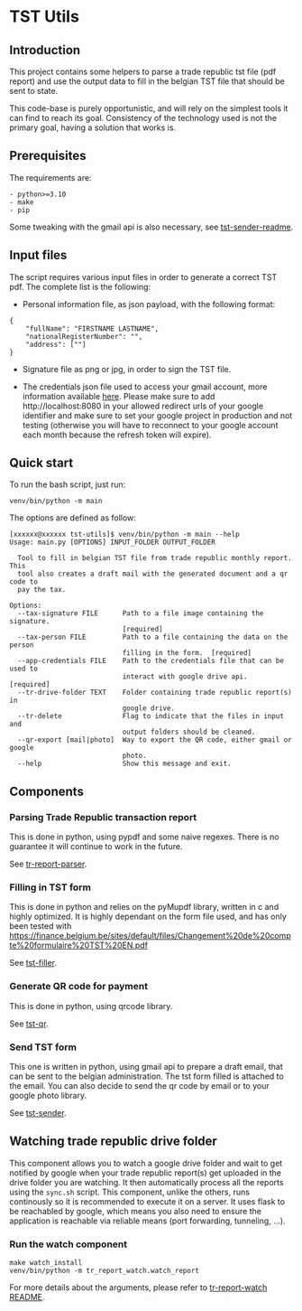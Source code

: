 # TST Utils

## Introduction

This project contains some helpers to parse a trade republic tst file (pdf report) and use the output data to fill in the belgian TST file that should be sent to state.

This code-base is purely opportunistic, and will rely on the simplest tools it can find to reach its goal.  Consistency of the technology used is not the primary goal, having a solution that works is.

## Prerequisites

The requirements are: 
```
- python>=3.10 
- make
- pip
```
Some tweaking with the gmail api is also necessary, see [tst-sender-readme](./tst_sender/README.md).

## Input files 

The script requires various input files in order to generate a correct TST pdf.
The complete list is the following:

- Personal information file, as json payload, with the following format:
```
{
    "fullName": "FIRSTNAME LASTNAME",
    "nationalRegisterNumber": "",
    "address": [""]
}
```

- Signature file as png or jpg, in order to sign the TST file.

- The credentials json file used to access your gmail account, more information available [here](./tst_sender/README.md).
  Please make sure to add http://localhost:8080 in your allowed redirect urls of your google identifier and make sure to set your google project in production and not testing (otherwise you will have to reconnect to your google account each month because the refresh token will expire).

## Quick start

To run the bash script, just run:

```
venv/bin/python -m main 
```

The options are defined as follow:

```
[xxxxxx@xxxxxx tst-utils]$ venv/bin/python -m main --help
Usage: main.py [OPTIONS] INPUT_FOLDER OUTPUT_FOLDER

  Tool to fill in belgian TST file from trade republic monthly report. This
  tool also creates a draft mail with the generated document and a qr code to
  pay the tax.

Options:
  --tax-signature FILE      Path to a file image containing the signature.
                            [required]
  --tax-person FILE         Path to a file containing the data on the person
                            filling in the form.  [required]
  --app-credentials FILE    Path to the credentials file that can be used to
                            interact with google drive api.  [required]
  --tr-drive-folder TEXT    Folder containing trade republic report(s) in
                            google drive.
  --tr-delete               Flag to indicate that the files in input and
                            output folders should be cleaned.
  --qr-export [mail|photo]  Way to export the QR code, either gmail or google
                            photo.
  --help                    Show this message and exit.
```


## Components
### Parsing Trade Republic transaction report

This is done in python, using pypdf and some naive regexes. There is no guarantee it will continue to work in the future.

See [tr-report-parser](./tr_report_parser/).

### Filling in TST form

This is done in python and relies on the pyMupdf library, written in c and highly optimized. It is highly dependant on the form file used, and has only been tested with https://finance.belgium.be/sites/default/files/Changement%20de%20compte%20formulaire%20TST%20EN.pdf

See [tst-filler](./tst_filler/).

### Generate QR code for payment

This is done in python, using qrcode library.

See [tst-qr](./tst_qr/).

### Send TST form

This one is written in python, using gmail api to prepare a draft email, that can be sent to the belgian administration.  The tst form filled is attached to the email. You can also decide to send the qr code by email or to your google photo library.

See [tst-sender](./tst_sender/).

## Watching trade republic drive folder

This component allows you to watch a google drive folder and wait to get notified by google when your trade republic report(s) get uploaded in the drive folder you are watching. It then automatically process all the reports using the `sync.sh` script. This component, unlike the others, runs continously so it is recommended to execute it on a server. It uses flask to be reachabled by google, which means you also need to ensure the application is reachable via reliable means (port forwarding, tunneling, ...).

### Run the watch component

```
make watch_install
venv/bin/python -m tr_report_watch.watch_report
```

For more details about the arguments, please refer to [tr-report-watch README](./tr_report_watch/README.md).
